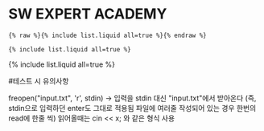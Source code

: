# SW EXPERT ACADEMY


```
{% raw %}{% include list.liquid all=true %}{% endraw %}

{% include list.liquid all=true %}
```

{% include list.liquid all=true %}


#테스트 시 유의사항

freopen("input.txt", 'r', stdin)
-> 입력을 stdin 대신 "input.txt"에서 받아온다
(즉, stdin으로 입력하던 enter도 그대로 적용됨 파일에 여러줄 작성되어 있는 경우 한번의 read에 한줄 씩)
읽어올때는 cin << x; 와 같은 형식 사용
